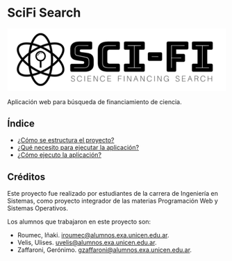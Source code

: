 # SciFi Search

![logo](static/img/logo_negro.png)

Aplicación web para búsqueda de financiamiento de ciencia.

## Índice

- [¿Cómo se estructura el proyecto?](resources/markdown/estructura.md)
- [¿Qué necesito para ejecutar la aplicación?](resources/markdown/requisitos.md)
- [¿Cómo ejecuto la aplicación?](resources/markdown/ejecución.md)

## Créditos

Este proyecto fue realizado por estudiantes de la carrera de Ingeniería en Sistemas, como proyecto integrador de las materias Programación Web y Sistemas Operativos.

Los alumnos que trabajaron en este proyecto son:

- Roumec, Iñaki. <iroumec@alumnos.exa.unicen.edu.ar>.
- Velis, Ulises. <uvelis@alumnos.exa.unicen.edu.ar>.
- Zaffaroni, Gerónimo. <gzaffaroni@alumnos.exa.unicen.edu.ar>.
